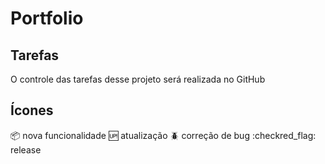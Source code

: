 # Portfolio

## Tarefas

O controle das tarefas desse projeto será realizada no GitHub

## Ícones
:package: nova funcionalidade
:up: atualização
:beetle: correção de bug
:checkred_flag: release